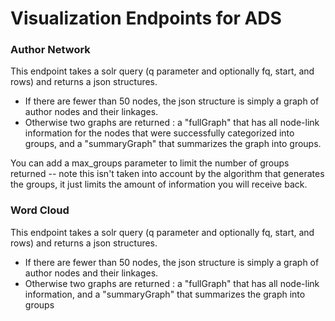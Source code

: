 # Visualization Endpoints for ADS

### Author Network

This endpoint takes a solr query (q parameter and optionally fq, start, and rows) and returns
a json structures.
* If there are fewer than 50 nodes, the json structure is simply a graph of author nodes
and their linkages. 
* Otherwise two graphs are returned : a "fullGraph" that has all node-link information for the nodes
that were successfully categorized into groups, and a "summaryGraph"
that summarizes the graph into groups.

You can add a max_groups parameter to limit the number of groups returned -- note this isn't taken into account
by the algorithm that generates the groups, it just limits the amount of information you will receive back.




### Word Cloud

This endpoint takes a solr query (q parameter and optionally fq, start, and rows) and returns
a json structures.
* If there are fewer than 50 nodes, the json structure is simply a graph of author nodes
and their linkages. 
* Otherwise two graphs are returned : a "fullGraph" that has all node-link information, and a "summaryGraph"
that summarizes the graph into groups
